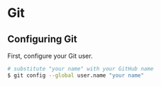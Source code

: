 
# Git

## Configuring Git

First, configure your Git user.

```bash
# substitute "your name" with your GitHub name
$ git config --global user.name "your name"
```
